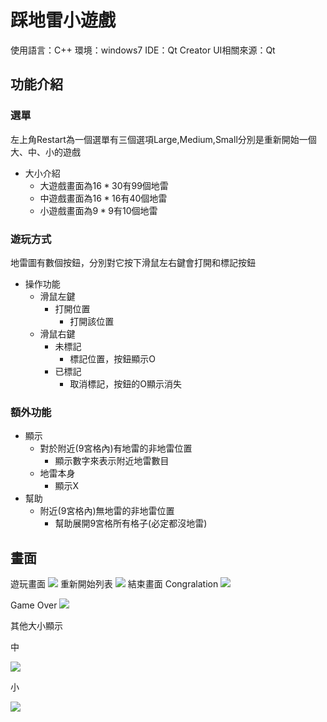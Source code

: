 # 踩地雷小遊戲
使用語言：C++
環境：windows7
IDE：Qt Creator
UI相關來源：Qt
## 功能介紹

### 選單
左上角Restart為一個選單有三個選項Large,Medium,Small分別是重新開始一個大、中、小的遊戲
- 大小介紹
  - 大遊戲畫面為$16*30$有99個地雷
  - 中遊戲畫面為$16*16$有40個地雷
  - 小遊戲畫面為$9*9$有10個地雷

### 遊玩方式
地雷圖有數個按鈕，分別對它按下滑鼠左右鍵會打開和標記按鈕
- 操作功能
  - 滑鼠左鍵
    - 打開位置
      - 打開該位置
  - 滑鼠右鍵
    - 未標記
      - 標記位置，按鈕顯示O
    - 已標記
      - 取消標記，按鈕的O顯示消失
### 額外功能
- 顯示
  - 對於附近(9宮格內)有地雷的非地雷位置
    - 顯示數字來表示附近地雷數目
  - 地雷本身
    - 顯示X
- 幫助
  - 附近(9宮格內)無地雷的非地雷位置
    - 幫助展開9宮格所有格子(必定都沒地雷)
## 畫面

遊玩畫面
![](https://i.imgur.com/ctwY4PD.png)
重新開始列表
![](https://i.imgur.com/OEKl5Kt.png)
結束畫面
Congralation
![](https://i.imgur.com/q7tkIIb.png)

Game Over
![](https://i.imgur.com/4y0ioh1.png)

其他大小顯示

中

![](https://i.imgur.com/HJAJ7eh.png)

小

![](https://i.imgur.com/jqsiQfO.png)
